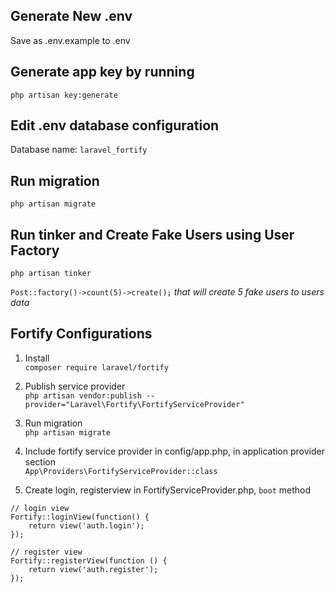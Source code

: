 ## Generate New .env
Save as .env.example to .env

## Generate app key by running
`php artisan key:generate`

## Edit .env database configuration
Database name: `laravel_fortify`

## Run migration
`php artisan migrate`

## Run tinker and Create Fake Users using User Factory
`php artisan tinker`

`Post::factory()->count(5)->create();`
*that will create 5 fake users to users data*

## Fortify Configurations
1. Install<br/>
`composer require laravel/fortify`


2. Publish service provider<br>
`php artisan vendor:publish --provider="Laravel\Fortify\FortifyServiceProvider"`


3. Run migration<br>
`php artisan migrate`


4. Include fortify service provider in config/app.php, in application provider section<br>
`App\Providers\FortifyServiceProvider::class`
   

5. Create login, registerview in FortifyServiceProvider.php, `boot` method<br>
```
// login view
Fortify::loginView(function() {
    return view('auth.login');
});

// register view
Fortify::registerView(function () {
    return view('auth.register');
});
```
